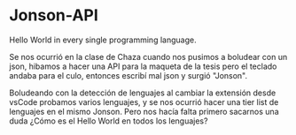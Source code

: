 # Jonson-API
Hello World in every single programming language.

Se nos ocurrió en la clase de Chaza cuando nos pusimos a boludear con un json, hibamos a hacer una API para la maqueta de la tesis pero el teclado andaba para el culo, entonces escribí mal json y surgió "Jonson".

Boludeando con la detección de lenguajes al cambiar la extensión desde vsCode probamos varios lenguajes, y se nos ocurrió hacer una tier list de lenguajes en el mismo Jonson. Pero nos hacía falta primero sacarnos una duda ¿Cómo es el Hello World en todos los lenguajes?